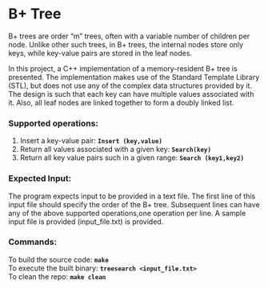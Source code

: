# B+ Tree
B+ trees are order “m” trees, often with a variable number of children per node. Unlike other such trees, in B+ trees, the internal nodes store only keys, while key-value pairs are stored in the leaf nodes. 

In this project, a C++ implementation of a memory-resident B+ tree is presented. The implementation makes use of the Standard Template Library (STL), but does not use any of the complex data structures provided by it. The design is such that each key can have multiple values associated with it. Also, all leaf nodes are linked together to form a doubly linked list.


### Supported operations:
1. Insert a key-value pair: **`Insert (key,value)`** 
2. Return all values associated with a given key: **`Search(key)`**
3. Return all key value pairs such in a given range: **`Search (key1,key2)`** 


### Expected Input:
The program expects input to be provided in a text file. The first line of this input file should specify the order of the B+ tree. Subsequent lines can have any of the above supported operations,one operation per line. A sample input file is provided (input_file.txt) is provided.


### Commands:
To build the source code: **`make`**<br />
To execute the built binary: **`treesearch <input_file.txt>`**<br />
To clean the repo: **`make clean`**<br />

